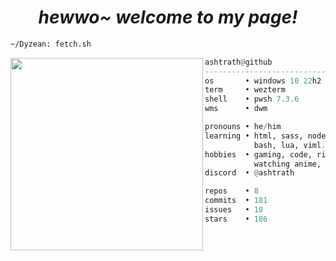 <h1 align="center">
  <i> hewwo~ welcome to my page! </i>
</h1>


```sh
~/Dyzean: fetch.sh
```

<img align="left" src="https://github.com/Dyzean.png" width="308" />

```haskell
ashtrath@github
------------------------------
os       • windows 10 22h2
term     • wezterm
shell    • pwsh 7.3.6
wms      • dwm

pronouns • he/him
learning • html, sass, node.js,
           bash, lua, viml.
hobbies  • gaming, code, ricing,
           watching anime, drink coffee.
discord  • @ashtrath

repos    • 8
commits  • 181
issues   • 10
stars    • 186
```
